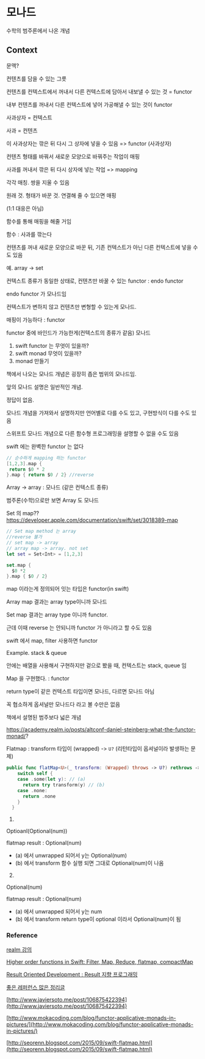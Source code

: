 # 모나드

수학의 범주론에서 나온 개념



## Context

문맥?

컨텐츠를 담을 수 있는 그릇



컨텐츠를 컨텍스트에서 꺼내서 다른 컨텍스트에 담아서 내보낼 수 있는 것 = functor

내부 컨텐츠를 꺼내서 다른 컨텍스트에 넣어 가공해낼 수 있는 것이 functor



사과상자 = 컨텍스트

사과 = 컨텐츠

이 사과상자는 깎은 뒤 다시 그 상자에 넣을 수 있음 => functor (사과상자)



컨텐츠 형태를 바꿔서 새로운 모양으로 바꿔주는 작업이 매핑

사과를 꺼내서 깎은 뒤 다시 상자에 넣는 작업 => mapping

각각 매칭. 쌍을 지울 수 있음

원래 것. 형태가 바꾼 것. 연결해 줄 수 있으면 매핑

(1:1 대응은 아님)



함수를 통해 매핑을 해줄 거임

함수 : 사과를 깎는다



컨텐츠를 꺼내 새로운 모양으로 바꾼 뒤, 기존 컨텍스트가 아닌 다른 컨텍스트에 넣을 수도 있음

예. array -> set



컨텍스트 종류가 동일한 상태로, 컨텐츠만 바꿀 수 있는 functor : endo functor

endo functor 가 모나드임



컨텍스트가 변하지 않고 컨텐츠만 변형할 수 있는게 모나드.



매핑이 가능하다 : functor

functor 중에 바인드가 가능한게(컨텍스트의 종류가 같음) 모나드 



1. swift functor 는 무엇이 있을까?
2. swift monad 무엇이 있을까?
3. monad 만들기



책에서 나오는 모나드 개념은 굉장히 좁은 범위의 모나드임.



앞의 모나드 설명은 일반적인 개념.



정답이 없음.

모나드 개념을 가져와서 설명하지만 언어별로 다를 수도 있고, 구현방식이 다를 수도 있음

스위프트 모나드 개념으로 다른 함수형 프로그래밍을 설명할 수 없을 수도 있음



swift 에는 완벽한 functor 는 없다



```swift
// 순수하게 mapping 하는 functor
[1,2,3].map {
 return $0 * 2
}.map { return $0 / 2} //reverse
```

Array -> array : 모나드 (같은 컨텍스트 종류)

범주론(수학)으로만 보면 Array 도 모나드



Set 의 map?? https://developer.apple.com/documentation/swift/set/3018389-map

```swift
// Set map method 는 array
//reverse 불가
// set map -> array
// array map -> array. not set
let set = Set<Int> = [1,2,3]

set.map {
  $0 *2
}.map { $0 / 2}

```



map 이라는게 정의되어 잇는 타입은 functor(in swift)

Array map 결과는 array type이니까 모나드

Set map 결과는 array type 이니까  functor.

근데 이때 reverse 는 안되니까 functor 가 아니라고 할 수도 있음



swift 에서 map, filter 사용하면 functor



Example. stack & queue

안에는 배열을 사용해서 구현하지만 겉으로 봤을 때, 컨텍스트는 stack, queue 임

Map 을 구현했다. : functor

return type이 같은 컨텍스트 타입이면 모나드, 다르면 모나드 아님



꼭 협소하게 옵셔널만 모나드다 라고 볼 수만은 없음



책에서 설명된 범주보다 넓은 개념







https://academy.realm.io/posts/altconf-daniel-steinberg-what-the-functor-monad/?





Flatmap : transform 타입이 (wrapped) -> `U?` (리턴타입이 옵셔널이라 발생하는 문제)

```swift
public func flatMap<U>(_ transform: (Wrapped) throws -> U?) rethrows -> U? {
    switch self {
    case .some(let y): // (a)
      return try transform(y) // (b)
    case .none:
      return .none
    }
  }
```

1.

Optioanl(Optional(num))

flatmap  result : Optional(num)

- (a) 에서 unwrapped 되어서 y는 Optional(num)
- (b) 에서 transform 함수 실행 되면 그대로 Optional(num)이 나옴

2.

Optional(num)

flatmap result : Optional(num)

- (a) 에서 unwrapped 되어서 y는 num
- (b) 에서 transform return type이 optional 이라서 Optional(num)이 됨







### Reference 

[realm 강의](https://academy.realm.io/posts/altconf-daniel-steinberg-what-the-functor-monad/?)

[Higher order functions in Swift: Filter, Map, Reduce, flatmap, compactMap](https://medium.com/@abhimuralidharan/higher-order-functions-in-swift-filter-map-reduce-flatmap-1837646a63e8)

[Result Oriented Development : Result 지향 프로그래밍](https://academy.realm.io/kr/posts/tryswift-saul-mora-result-oriented-development/)

[좋은 레퍼런스 많은 정리글](https://baked-corn.tistory.com/131)

[http://www.javiersoto.me/post/106875422394](http://www.javiersoto.me/post/106875422394)

[http://www.mokacoding.com/blog/functor-applicative-monads-in-pictures/](http://www.mokacoding.com/blog/functor-applicative-monads-in-pictures/)

[http://seorenn.blogspot.com/2015/09/swift-flatmap.html](http://seorenn.blogspot.com/2015/09/swift-flatmap.html)

